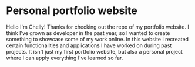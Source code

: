 # Personal portfolio website
Hello I'm Chelly! Thanks for checking out the repo of my portfolio website. I think I've grown as developer in the past year, so I wanted to create something to showcase some of my work online. In this website I recreated certain functionalities and applications I have worked on during past projects. It isn't just my first portfolio website, but also a personal project where I can apply everything I've learned so far.